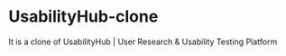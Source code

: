 # UsabilityHub-clone
It is a clone of UsabilityHub | User Research &amp; Usability Testing Platform 
